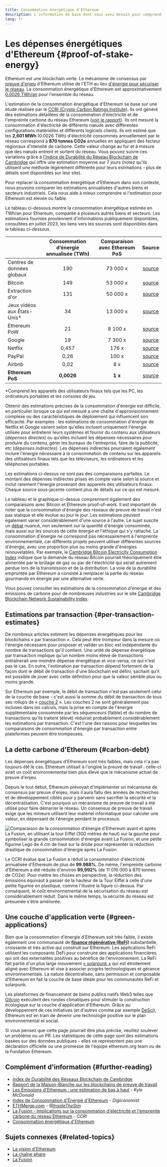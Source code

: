 ```yaml
---
title: Consommation énergétique d'Ethereum
description: L'information de base dont vous avez besoin pour comprendre la consommation énergétique d'Ethereum.
lang: fr
---
```


# Les dépenses énergétiques d'Ethereum {#proof-of-stake-energy}

Ethereum est une blockchain verte. Le mécanisme de consensus par [preuve d'enjeu](/developers/docs/consensus-mechanisms/pos) d'Ethereum utilise de l'ETH au lieu [d'énergie pour sécuriser le réseau](/developers/docs/consensus-mechanisms/pow). La consommation énergétique d'Ethereum est approximativement [0.0026 TWh/an](https://carbon-ratings.com/eth-report-2022) pour l'ensemble du réseau.

L'estimation de la consommation énergétique d'Ethereum se base sur une étude réalisée par le [CCRI (Crypto Carbon Ratings Institute)](https://carbon-ratings.com). Ils ont généré des estimations détaillées de la consommation d'électricité et de l'empreinte carbone du réseau Ethereum ([voir le rapport](https://carbon-ratings.com/eth-report-2022)). Ils ont mesuré la consommation d'électricité de différents nœuds avec différentes configurations matérielles et différents logiciels clients. Ils ont estimé que les **2,601 MWh** (0.0026 TWh) d'électricité consommés annuellement par le réseau correspond à **870 tonnes CO2e** annuelles en appliquant des facteur régionaux d'ntensité de carbone. Cette valeur change au fur et à mesure que des nœuds entrent et sortent du réseau. Vous pouvez suivre ces variations grâce à [l'Indice de Durabilité du Réseau Blockchain de Cambridge](https://ccaf.io/cbnsi/ethereum) qui offre une estimation moyenne sur 7 jours (notez qu'ils utilisent une méthode légèrement différente pour leurs estimations - plus de détails sont disponibles sur leur site).

Pour replacer la consommation énergétique d'Ethereum dans son contexte, nous pouvons comparer les estimations annualisées d'autres biens et secteurs industriels. Cela nous aide à mieux comprendre si l'estimation pour Ethereum est élevée ou faible.

<EnergyConsumptionChart />

Le tableau ci-dessous montre la consommation énergétique estimée en TWh/an pour Ethereum, comparée à plusieurs autres biens et secteurs. Les estimations fournies proviennent d'informations publiquement disponibles, consultées en juillet 2023, les liens vers les sources sont disponibles dans le tableau ci-dessous.

|                                | Consommation d’énergie annualisée (TWh) | Comparaison avec Ethereum PoS |                                                                                      Source                                                                                       |
|:------------------------------ |:---------------------------------------:|:-----------------------------:|:---------------------------------------------------------------------------------------------------------------------------------------------------------------------------------:|
| Centres de données globaux     |                   190                   |           73 000 x            |                                    [source](https://www.iea.org/commentaries/data-centres-and-energy-from-global-headlines-to-local-headaches)                                    |
| Bitcoin                        |                   149                   |           53 000 x            |                                                                 [source](https://ccaf.io/cbnsi/cbeci/comparisons)                                                                 |
| Extraction d'or                |                   131                   |           50 000 x            |                                                                 [source](https://ccaf.io/cbnsi/cbeci/comparisons)                                                                 |
| Jeux vidéos aux États-Unis\* |                   34                    |           13 000 x            |                 [source](https://www.researchgate.net/publication/336909520_Toward_Greener_Gaming_Estimating_National_Energy_Use_and_Energy_Efficiency_Potential)                 |
| Ethereum PoW                   |                   21                    |            8 100 x            |                                                                    [source](https://ccaf.io/cbnsi/ethereum/1)                                                                     |
| Google                         |                   19                    |            7 300 x            |                                           [source](https://www.gstatic.com/gumdrop/sustainability/google-2022-environmental-report.pdf)                                           |
| Netflix                        |                  0,457                  |             176 x             | [source](https://assets.ctfassets.net/4cd45et68cgf/7B2bKCqkXDfHLadrjrNWD8/e44583e5b288bdf61e8bf3d7f8562884/2021_US_EN_Netflix_EnvironmentalSocialGovernanceReport-2021_Final.pdf) |
| PayPal                         |                  0,26                   |             100 x             |                                  [source](https://s202.q4cdn.com/805890769/files/doc_downloads/global-impact/CDP_Climate_Change_PayPal-(1).pdf)                                   |
| Airbnb                         |                  0,02                   |              8 x              |                               [source](https://s26.q4cdn.com/656283129/files/doc_downloads/governance_doc_updated/Airbnb-ESG-Factsheet-(Final).pdf)                               |
| **Ethereum PoS**               |               **0,0026**                |            **1 x**            |                                                               [source](https://carbon-ratings.com/eth-report-2022)                                                                |

\*Comprend les appareils des utilisateurs finaux tels que les PC, les ordinateurs portables et les consoles de jeu.

Obtenir des estimations précises de la consommation d'énergie est difficile, en particulier lorsque ce qui est mesuré a une chaîne d'approvisionnement complexe ou des caractéristiques de déploiement qui influencent son efficacité. Par exemples : les estimations de consommation d'énergie de Netflix et Google varient selon qu'elles incluent uniquement l'énergie utilisée pour entretenir leurs systèmes et fournir du contenu aux utilisateurs (_dépenses directes_) ou qu'elles incluent les dépenses nécessaires pour produire du contenu, gérer les bureaux de l'entreprise, faire de la publicité, etc (_dépenses indirectes_). Les dépenses indirectes pourraient également inclure l'énergie nécessaire à la consommation de contenu sur les appareils des utilisateurs finaux tels que les téléviseurs, les ordinateurs et les téléphones portables.

Les estimations ci-dessus ne sont pas des comparaisons parfaites. Le montant des dépenses indirectes prises en compte varie selon la source et inclut rarement l'énergie provenant des appareils des utilisateurs finaux. Chaque source sous-jacente contient plus de détails sur ce qui est mesuré.

Le tableau et le graphique ci-dessus comprennent également des comparaisons avec Bitcoin et Ethereum proof-of-work. Il est important de noter que la consommation d'énergie des réseaux de preuve de travail n'est pas statique et elle évolue au jour le jour. Les estimations peuvent également varier considérablement d'une source à l'autre. Le sujet suscite un [débat](https://www.coindesk.com/business/2020/05/19/the-last-word-on-bitcoins-energy-consumption/) nuancé, non seulement sur la quantité d'énergie consommée, mais aussi sur les sources de cette énergie et l'éthique qui s'y rattache. La consommation d'énergie ne correspond pas nécessairement à l'empreinte environnementale, car différents projets peuvent utiliser différentes sources d'énergie, avec une proportion plus ou moins grande d'énergies renouvelables. Par exemple, le [Cambridge Bitcoin Electricity Consumption Index](https://ccaf.io/cbnsi/cbeci/comparisons) indique que la demande du réseau Bitcoin pourrait théoriquement être alimentée par le brûlage de gaz ou par de l'électricité qui serait autrement perdue lors de la transmission et de la distribution. La voie de la durabilité empruntée par Ethereum a consisté à remplacer la partie du réseau gourmande en énergie par une alternative verte.

Vous pouvez consulter les estimations de la consommation d'énergie et des émissions de carbone pour de nombreuses industries sur le site [Cambridge Blockchain Network Sustainability Index](https://ccaf.io/cbnsi/ethereum).

## Estimations par transaction {#per-transaction-estimates}

De nombreux articles estiment les dépenses énergétiques pour les blockchains « par transaction ». Cela peut être trompeur dans la mesure où l'énergie nécessaire pour proposer et valider un bloc est indépendante du nombre de transactions qu'il contient. Une unité de dépense énergétique par transaction implique qu'un nombre moins élevé de transactions entraînerait une moindre dépense énergétique et vice-versa, ce qui n'est pas le cas. En outre, l'estimation par transaction dépend fortement de la façon dont le débit de transaction d'une blockchain est défini, sachant qu'il est possible de jouer avec cette définition pour que la valeur semble plus ou moins grande.

Sur Ethereum par exemple, le débit de transaction n'est pas seulement celui de la couche de base - c'est aussi la somme du débit de transaction de tous ses rollups de « [couche 2](/layer-2/) ». Les couches 2 ne sont généralement pas incluses dans les calculs, mais la prise en compte de l'énergie supplémentaire consommée par les séquenceurs (faible) et du nombre de transactions qu'ils traitent (élevé) réduirait probablement considérablement les estimations par transaction. C'est l'une des raisons pour lesquelles les comparaisons de consommation d'énergie par transaction entre plateformes peuvent être trompeuses.

## La dette carbone d'Ethereum {#carbon-debt}

Les dépenses énergétiques d'Ethereum sont très faibles, mais cela n'a pas toujours été le cas. Ethereum utilisait à l'origine la preuve de travail : celle-ci avait un coût environnemental bien plus élevé que le mécanisme actuel de preuve d'enjeu.

Depuis le tout début, Ethereum prévoyait d'implémenter un mécanisme de consensus par preuve d'enjeu, mais il aura fallu des années de recherches et de développement ciblés pour y parvenir sans sacrifier la sécurité et la décentralisation. C'est pourquoi un mécanisme de preuve de travail a été utilisé pour faire démarrer le réseau. Un consensus de preuve de travail exige que les mineurs utilisent leur matériel informatique pour calculer une valeur, en dépensant de l'énergie pendant le processus.

![Comparaison de la consommation d'énergie d'Ethereum avant et après La Fusion, en utilisant la tour Eiffel (300 mètres de haut) sur la gauche pour symboliser la grande consommation d'énergie avant La Fusion, et une petite figurine Lego de 4 cm de haut sur la droite pour représenter la réduction drastique de consommation d'énergie après La Fusion](energy_consumption_pre_post_merge.png)

Le CCRI évalue que La Fusion a réduit la consommation d'électricité annualisée d'Ethereum de plus de **99.988%**. De même, l'empreinte carbone d'Ethereum a été réduite d'environ **99,992%** (de 11 016 000 à 870 tonnes de CO2e). Pour mettre les choses en perspective, la réduction des émissions équivaut à passer de la hauteur de la Tour Eiffel à celle d'une petite figurine en plastique, comme l'illustre la figure ci-dessus. Par conséquent, le coût environnemental de la sécurisation du réseau est considérablement réduit. Dans le même temps, la sécurité du réseau est présumée s'être améliorée.

## Une couche d'application verte {#green-applications}

Bien que la consommation d'énergie d'Ethereum soit très faible, il existe également une communauté de [**finance régénérative (ReFi)**](/refi/) substantielle, croissante et très active qui construit sur Ethereum. Les applications ReFi utilisent les composants DeFi pour construire des applications financières qui ont des externalités positives au bénéfice de l'environnement. La ReFi fait partie d'un plus large mouvement [« solarpunk »](https://en.wikipedia.org/wiki/Solarpunk) qui est étroitement aligné avec Ethereum et vise à associer progrès technologiques et gérance environnementale. La nature décentralisée, sans permission et composable d'Ethereum en fait la couche de base idéale pour les communautés ReFi et solarpunk.

Les plateformes de financement de biens publics natifs Web3 telles que [Gitcoin](https://gitcoin.co) exécutent des rondes climatiques pour stimuler la construction écologique sur la couche d'application d'Ethereum. Grâce au développement de ces initiatives (et d'autres comme par exemple [DeSci](/desci/)), Ethereum est en train de devenir une technologie positive sur le plan environnemental et social.

<Alert>
<AlertEmoji text=":evergreen_tree:" />
<AlertContent>
  Si vous pensez que cette page pourrait être plus précise, veuillez soulever un problème ou un PR. Les statistiques de cette page sont des estimations basées sur des données publiques - elles ne représentent pas une déclaration officielle ou une promesse de l'équipe ethereum.org team ou de la Fondation Ethereum.
</AlertContent>
</Alert>

## Complément d'information {#further-reading}

- [Index de Durabilité des Réseaux Blockchain de Cambridge](https://ccaf.io/cbnsi/ethereum)
- [Rapport de la Maison-Blanche sur les blockchains de preuve de travail](https://www.whitehouse.gov/wp-content/uploads/2022/09/09-2022-Crypto-Assets-and-Climate-Report.pdf)
- [Les Émissions d'Ethereum : une estimation de bas à haut](https://kylemcdonald.github.io/ethereum-emissions/) - _Kyle McDonald_
- [Index de Consommation d'Énergie d'Ethereum](https://digiconomist.net/ethereum-energy-consumption/) - _Digiconomist_
- [ETHMerge.com](https://ethmerge.com/) - _[@InsideTheSim](https://twitter.com/InsideTheSim)_
- [La Fusion - Implications sur la consommation d'électricité et l'empreinte carbone du réseau Ethereum](https://carbon-ratings.com/eth-report-2022) - _CCRI_
- [Consommation énergétique d'Ethereum](https://mirror.xyz/jmcook.eth/ODpCLtO4Kq7SCVFbU4He8o8kXs418ZZDTj0lpYlZkR8)

## Sujets connexes {#related-topics}

- [La vision d'Ethereum](/roadmap/vision/)
- [La chaîne phare](/roadmap/beacon-chain)
- [La Fusion](/roadmap/merge/)
